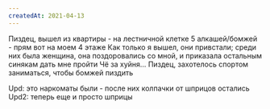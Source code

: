 ```yaml
---
createdAt: 2021-04-13
---
```


Пиздец, вышел из квартиры - на лестничной клетке 5 алкашей/бомжей - прям вот на моем 4 этаже Как только я вышел, они
привстали; среди них была женщина, она поздоровались со мной, и приказала остальным синякам дать мне пройти Чё за хуйня…
Пиздец, захотелось спортом заниматься, чтобы бомжей пиздить

Upd: это наркоматы были - после них колпачки от шприцов остались Upd2: теперь еще и просто шприцы

<img-row :images="['/cool-story/syringe.jpg']"></img-row>

